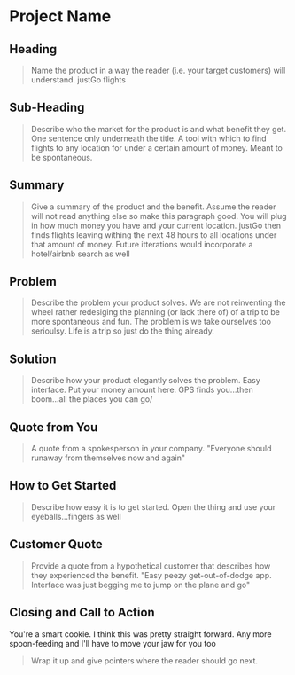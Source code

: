 # Project Name #

<!-- 
> This material was originally posted [here](http://www.quora.com/What-is-Amazons-approach-to-product-development-and-product-management). It is reproduced here for posterities sake.

There is an approach called "working backwards" that is widely used at Amazon. They work backwards from the customer, rather than starting with an idea for a product and trying to bolt customers onto it. While working backwards can be applied to any specific product decision, using this approach is especially important when developing new products or features.

For new initiatives a product manager typically starts by writing an internal press release announcing the finished product. The target audience for the press release is the new/updated product's customers, which can be retail customers or internal users of a tool or technology. Internal press releases are centered around the customer problem, how current solutions (internal or external) fail, and how the new product will blow away existing solutions.

If the benefits listed don't sound very interesting or exciting to customers, then perhaps they're not (and shouldn't be built). Instead, the product manager should keep iterating on the press release until they've come up with benefits that actually sound like benefits. Iterating on a press release is a lot less expensive than iterating on the product itself (and quicker!).

If the press release is more than a page and a half, it is probably too long. Keep it simple. 3-4 sentences for most paragraphs. Cut out the fat. Don't make it into a spec. You can accompany the press release with a FAQ that answers all of the other business or execution questions so the press release can stay focused on what the customer gets. My rule of thumb is that if the press release is hard to write, then the product is probably going to suck. Keep working at it until the outline for each paragraph flows. 

Oh, and I also like to write press-releases in what I call "Oprah-speak" for mainstream consumer products. Imagine you're sitting on Oprah's couch and have just explained the product to her, and then you listen as she explains it to her audience. That's "Oprah-speak", not "Geek-speak".

Once the project moves into development, the press release can be used as a touchstone; a guiding light. The product team can ask themselves, "Are we building what is in the press release?" If they find they're spending time building things that aren't in the press release (overbuilding), they need to ask themselves why. This keeps product development focused on achieving the customer benefits and not building extraneous stuff that takes longer to build, takes resources to maintain, and doesn't provide real customer benefit (at least not enough to warrant inclusion in the press release).
 -->
 
## Heading ##
  > Name the product in a way the reader (i.e. your target customers) will understand.
  justGo flights

## Sub-Heading ##
  > Describe who the market for the product is and what benefit they get. One sentence only underneath the title.
 A tool with which to find flights to any location for under a certain amount of money.  Meant to be spontaneous.
## Summary ##
  > Give a summary of the product and the benefit. Assume the reader will not read anything else so make this paragraph good.
You will plug in how much money you have and your current location.  justGo then finds flights leaving withing the next 48 hours to all locations under that amount of money.  Future itterations would incorporate a hotel/airbnb search as well
## Problem ##
  > Describe the problem your product solves.
We are not reinventing the wheel rather redesiging the planning (or lack there of) of a trip to be more spontaneous and fun.  The problem is we take ourselves too serioulsy.  Life is a trip so just do the thing already.  
## Solution ##
  > Describe how your product elegantly solves the problem.
Easy interface.  Put your money amount here.  GPS finds you...then boom...all the places you can go/
## Quote from You ##
  > A quote from a spokesperson in your company.
"Everyone should runaway from themselves now and again"
## How to Get Started ##
  > Describe how easy it is to get started.
Open the thing and use your eyeballs...fingers as well
## Customer Quote ##
  > Provide a quote from a hypothetical customer that describes how they experienced the benefit.
"Easy peezy get-out-of-dodge app.  Interface was just begging me to jump on the plane and go"
## Closing and Call to Action ##
You're a smart cookie.  I think this was pretty straight forward.  Any more spoon-feeding and I'll have to move your jaw for you too
  > Wrap it up and give pointers where the reader should go next.